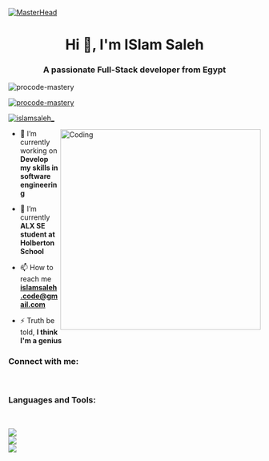 [![MasterHead](https://firebasestorage.googleapis.com/v0/b/flexi-coding.appspot.com/o/dempgi7-520f8d5f-63d4-4453-8822-dbc149ae27f8.gif?alt=media&token=91c0c7b2-93c3-4029-b011-1a8703c5730d)](https://rishavchanda.io)

<h1 align="center">Hi 👋, I'm ISlam Saleh</h1>
<h3 align="center">A passionate Full-Stack developer from Egypt</h3>

<p align="left"> <img src="https://komarev.com/ghpvc/?username=procode-mastery&label=Profile%20views&color=0e75b6&style=flat" alt="procode-mastery" /> </p>

<p align="left"> <a href="https://github.com/ryo-ma/github-profile-trophy"><img src="https://github-profile-trophy.vercel.app/?username=procode-mastery" alt="procode-mastery" /></a> </p>

<p align="left"> <a href="https://twitter.com/islamsaleh_" target="blank"><img src="https://img.shields.io/twitter/follow/islamsaleh_?logo=twitter&style=for-the-badge" alt="islamsaleh_" /></a> </p>

<img align="right" alt="Coding" width="400" src="https://cdn.dribbble.com/users/1162077/screenshots/3848914/programmer.gif">

- 🔭 I’m currently working on **Develop my skills in software engineering**

- 🌱 I’m currently **ALX SE student at Holberton School**

- 📫 How to reach me **islamsaleh.code@gmail.com**

- ⚡ Truth be told, **I think I'm a genius**

<h3 align="left">Connect with me:</h3>
<p align="left">

<br/>

<h3 align="left">Languages and Tools:</h3>

<br/>

![](https://github-readme-stats.vercel.app/api?username=ProCode-Mastery&theme=shades-of-purple&hide_border=false&include_all_commits=true&count_private=false)<br/>
![](https://github-readme-streak-stats.herokuapp.com/?user=ProCode-Mastery&theme=shades-of-purple&hide_border=false)<br/>
![](https://github-readme-stats.vercel.app/api/top-langs/?username=ProCode-Mastery&theme=shades-of-purple&hide_border=false&include_all_commits=true&count_private=false&layout=compact)
